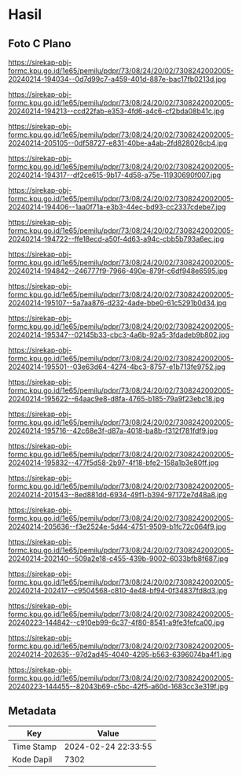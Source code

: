 # Hasil

## Foto C Plano

https://sirekap-obj-formc.kpu.go.id/1e65/pemilu/pdpr/73/08/24/20/02/7308242002005-20240214-194034--0d7d99c7-a459-401d-887e-bac17fb0213d.jpg

https://sirekap-obj-formc.kpu.go.id/1e65/pemilu/pdpr/73/08/24/20/02/7308242002005-20240214-194213--ccd22fab-e353-4fd6-a4c6-cf2bda08b41c.jpg

https://sirekap-obj-formc.kpu.go.id/1e65/pemilu/pdpr/73/08/24/20/02/7308242002005-20240214-205105--0df58727-e831-40be-a4ab-2fd828026cb4.jpg

https://sirekap-obj-formc.kpu.go.id/1e65/pemilu/pdpr/73/08/24/20/02/7308242002005-20240214-194317--df2ce615-9b17-4d58-a75e-11930690f007.jpg

https://sirekap-obj-formc.kpu.go.id/1e65/pemilu/pdpr/73/08/24/20/02/7308242002005-20240214-194406--1aa0f71a-e3b3-44ec-bd93-cc2337cdebe7.jpg

https://sirekap-obj-formc.kpu.go.id/1e65/pemilu/pdpr/73/08/24/20/02/7308242002005-20240214-194722--ffe18ecd-a50f-4d63-a94c-cbb5b793a6ec.jpg

https://sirekap-obj-formc.kpu.go.id/1e65/pemilu/pdpr/73/08/24/20/02/7308242002005-20240214-194842--246777f9-7966-490e-879f-c6df948e6595.jpg

https://sirekap-obj-formc.kpu.go.id/1e65/pemilu/pdpr/73/08/24/20/02/7308242002005-20240214-195107--5a7aa876-d232-4ade-bbe0-61c5291b0d34.jpg

https://sirekap-obj-formc.kpu.go.id/1e65/pemilu/pdpr/73/08/24/20/02/7308242002005-20240214-195347--02145b33-cbc3-4a6b-92a5-3fdadeb9b802.jpg

https://sirekap-obj-formc.kpu.go.id/1e65/pemilu/pdpr/73/08/24/20/02/7308242002005-20240214-195501--03e63d64-4274-4bc3-8757-e1b713fe9752.jpg

https://sirekap-obj-formc.kpu.go.id/1e65/pemilu/pdpr/73/08/24/20/02/7308242002005-20240214-195622--64aac9e8-d8fa-4765-b185-79a9f23ebc18.jpg

https://sirekap-obj-formc.kpu.go.id/1e65/pemilu/pdpr/73/08/24/20/02/7308242002005-20240214-195716--42c68e3f-d87a-4018-ba8b-f312f781fdf9.jpg

https://sirekap-obj-formc.kpu.go.id/1e65/pemilu/pdpr/73/08/24/20/02/7308242002005-20240214-195832--477f5d58-2b97-4f18-bfe2-158a1b3e80ff.jpg

https://sirekap-obj-formc.kpu.go.id/1e65/pemilu/pdpr/73/08/24/20/02/7308242002005-20240214-201543--8ed881dd-6934-49f1-b394-97172e7d48a8.jpg

https://sirekap-obj-formc.kpu.go.id/1e65/pemilu/pdpr/73/08/24/20/02/7308242002005-20240214-205636--f3e2524e-5d44-4751-9509-b1fc72c064f9.jpg

https://sirekap-obj-formc.kpu.go.id/1e65/pemilu/pdpr/73/08/24/20/02/7308242002005-20240214-202140--509a2e18-c455-439b-9002-6033bfb8f687.jpg

https://sirekap-obj-formc.kpu.go.id/1e65/pemilu/pdpr/73/08/24/20/02/7308242002005-20240214-202417--c9504568-c810-4e48-bf94-0f34837fd8d3.jpg

https://sirekap-obj-formc.kpu.go.id/1e65/pemilu/pdpr/73/08/24/20/02/7308242002005-20240223-144842--c910eb99-6c37-4f80-8541-a9fe3fefca00.jpg

https://sirekap-obj-formc.kpu.go.id/1e65/pemilu/pdpr/73/08/24/20/02/7308242002005-20240214-202635--97d2ad45-4040-4295-b563-6396074ba4f1.jpg

https://sirekap-obj-formc.kpu.go.id/1e65/pemilu/pdpr/73/08/24/20/02/7308242002005-20240223-144455--82043b69-c5bc-42f5-a60d-1683cc3e319f.jpg


## Metadata

| Key        | Value               |
| ---------- | ------------------- |
| Time Stamp | 2024-02-24 22:33:55 |
| Kode Dapil | 7302                |



